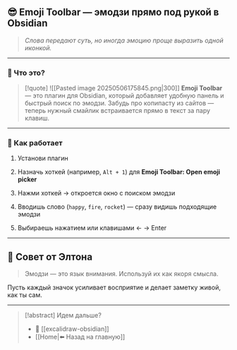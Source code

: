 ## 😎 Emoji Toolbar — эмодзи прямо под рукой в Obsidian

> _Слова передают суть, но иногда эмоцию проще выразить одной иконкой._

---

### 🔧 Что это?

>[!quote] ![[Pasted image 20250506175845.png|300]]
**Emoji Toolbar** — это плагин для Obsidian, который добавляет удобную панель и быстрый поиск по эмодзи. Забудь про копипасту из сайтов — теперь нужный смайлик встраивается прямо в текст за пару клавиш.

---

### 🚀 Как работает

1. Установи плагин
    
2. Назначь хоткей (например, `Alt + 1`) для **Emoji Toolbar: Open emoji picker**
    
3. Нажми хоткей → откроется окно с поиском эмодзи
    
4. Вводишь слово (`happy`, `fire`, `rocket`) — сразу видишь подходящие эмодзи
    
5. Выбираешь нажатием или клавишами ← → Enter
    

---
## 🌟 Совет от Элтона

> Эмодзи — это язык внимания. Используй их как якоря смысла. 

Пусть каждый значок усиливает восприятие и делает заметку живой, как ты сам.

---
> [!abstract] Идем дальше?
> - 🧠 [[excalidraw-obsidian]]
> - [[Home|⬅️ Назад на главную]]